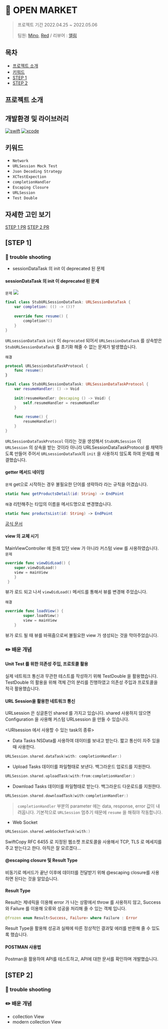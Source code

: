 # 🛒 OPEN MARKET
>프로젝트 기간 2022.04.25 ~ 2022.05.06 
>
> 팀원: [Mino](https://github.com/Mino777), [Red](https://github.com/cherrishRed) / 리뷰어 :  [엘림](https://github.com/lina0322)

## 목차

- [프로젝트 소개](#프로젝트-소개)
- [키워드](#키워드)
- [STEP 1](#step-1)
- [STEP 2](#step-2)


## 프로젝트 소개


## 개발환경 및 라이브러리

[![swift](https://img.shields.io/badge/swift-5.6-orange)]()
[![xcode](https://img.shields.io/badge/Xcode-13.3.1-blue)]()

## 키워드
- `Network`
- `URLSession Mock Test`
- `Json Decoding Strategy`
- `XCTestExpection`
- `completionHandler`
- `Escaping Closure`
- `URLSession`
- `Test Double`

## 자세한 고민 보기
[STEP 1 PR](https://github.com/yagom-academy/ios-open-market/pull/137)
[STEP 2 PR]()

## [STEP 1]

### 🚀 trouble shooting
- sessionDataTask 의 init 이 deprecated 된 문제
 
#### sessionDataTask 의 init 이 deprecated 된 문제 
`문제`
![](https://i.imgur.com/UbpFa0A.png)
```swift
final class StubURLSessionDataTask: URLSessionDataTask {
    var completion: (() -> ())?
    
    override func resume() {
        completion?()
    }
}
```
`URLsessionDataTask` `init` 이 `deprecated` 되어서 `URLSessionDataTask` 를 상속받은 `StubURLSessionDataTask` 를 초기화 해줄 수 없는 문제가 발생했습니다.

`해결`
```swift
protocol URLSessionDataTaskProtocol {
    func resume()
}
```
```swift
final class StubURLSessionDataTask: URLSessionDataTaskProtocol {
    var resumeHandler: () -> Void
    
    init(resumeHandler: @escaping () -> Void) {
        self.resumeHandler = resumeHandler
    }
    
    func resume() {
        resumeHandler()
    }
}
```
`URLSessionDataTaskProtocol` 이라는 것을 생성해서 `StubURLSession` 이 `URLSession` 의 상속을 받는 것이라 아니라
URLSessionDataTaskProtocol 를 채택하도록 만들어 주어서 `URLsessionDataTask`의 `init` 을 사용하지 않도록 하여 문제를 해결했습니다.

#### getter 메서드 네이밍
`문제`
get으로 시작하는 경우 불필요한 단어를 생략하라 라는 규칙을 어겼습니다.
```swift
static func getProductsDetail(id: String) -> EndPoint
```
`해결`
리턴해주는 타입의 이름을 메서드명으로 변경했습니다.
```swift
static func productsList(id: String) -> EndPoint
```

[공식 문서](https://developer.apple.com/library/archive/documentation/Cocoa/Conceptual/CodingGuidelines/Articles/NamingMethods.html)

#### view 의 교체 시기
MainViewController 에 원래 있던 view 가 아니라 커스텀 view 를 사용하였습니다. 
`문제`
```swift
override func viewDidLoad() {
    super.viewDidLoad()
    view = mainView
    }
 }
```
뷰가 로드 되고 나서 `viewDidLoad()` 메서드를 통해서 뷰를 변경해 주었습니다.

`해결`
```swift
override func loadView() {
        super.loadView()
        view = mainView
    }
```
뷰가 로드 될 때 뷰를 바꿔줌으로써 불필요한 view 가 생성되는 것을 막아주었습니다. 



### ✏️ 배운 개념
#### Unit Test 를 위한 의존성 주입, 프로토콜 활용 
실제 네트워크 통신과 무관한 테스트를 작성하기 위해 TestDouble 을 활용했습니다.
TestDouble 의 활용을 위해 객체 간의 분리를 진행하였고 의존성 주입과 프로토콜을 적극 활용했습니다. 
    
#### URL Session을 활용한 네트워크 통신

URLsession 은 싱글톤인 shared 를 가지고 있습니다.
shared 사용하지 않으면 Configuration 을 사용해 커스텀 URLsession 을 만들 수 있습니다. 

<URlsession 에서 사용할 수 있는 task의 종류>
* Data Tasks
NSData를 사용하여 데이터를 보내고 받는다. 짧고 통신이 자주 있을 때 사용한다.
```swift
URLSession.shared.dataTask(with: completionHandler:)
```
* Upload Tasks
데이터를 파일형태로 보낸다. 백그라운드 업로드를 지원한다.
```swift
URLSession.shared.uploadTask(with:from:completionHandler:)
```

* Download Tasks
데이터를 파일형태로 받는다. 백그라운드 다운로드를 지원한다.
```swift
URLSession.shared.downloadTask(with:completionHandler:)
```
> `completionHandler` 부분의 parameter 에는 data, response, error 값이 내려옵니다.
> 기본적으로 `URLSession` 멈추기 때문에 `resume` 을 해줘야 작동합니다.

* Web Socket
```swift
URLSession.shared.webSocketTask(with:)
```
SwiftCopy
RFC 6455 로 지정된 웹소켓 프로토콜을 사용해서 TCP, TLS 로 메세지를 주고 받는다고 한다.
아직은 잘 모르겠다…

#### @escaping closure 및 Result Type
비동기로 메서드가 끝난 이후에 데이터를 전달받기 위해 @escaping closure를 사용하면 된다는 것을 알았습니다.

#### Result Type
Result는 제네릭을 이용해 error 가 나는 상황에서 throw 를 사용하지 않고, Success 와 Failure 를 이용해 오류와 성공을 처리해 줄 수 있는 객체 입니다. 
```swift
@frozen enum Result<Success, Failure> where Failure : Error
```
Result Type을 활용해 성공과 실패에 따른 정상적인 결과및 에러를 반환해 줄 수 있도록 했습니다.

#### POSTMAN 사용법 
Postman을 활용하여 API를 테스트하고, API에 대한 문서를 확인하며 개발했습니다.

## [STEP 2]
### 🚀 trouble shooting

### ✏️ 배운 개념
- collection View 
- modern collection View

